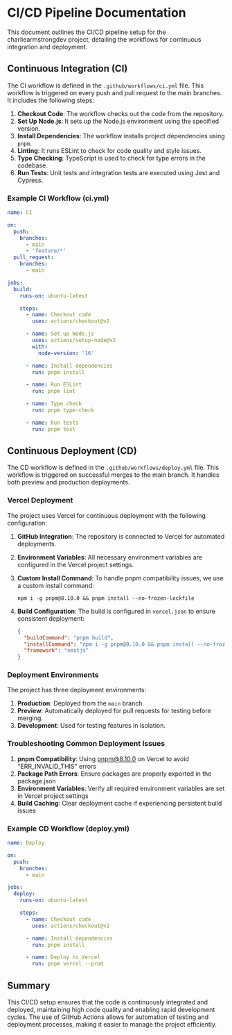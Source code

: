 # CI/CD Pipeline Documentation

This document outlines the CI/CD pipeline setup for the charliearmstrongdev project, detailing the workflows for continuous integration and deployment.

## Continuous Integration (CI)

The CI workflow is defined in the `.github/workflows/ci.yml` file. This workflow is triggered on every push and pull request to the main branches. It includes the following steps:

1. **Checkout Code**: The workflow checks out the code from the repository.
2. **Set Up Node.js**: It sets up the Node.js environment using the specified version.
3. **Install Dependencies**: The workflow installs project dependencies using `pnpm`.
4. **Linting**: It runs ESLint to check for code quality and style issues.
5. **Type Checking**: TypeScript is used to check for type errors in the codebase.
6. **Run Tests**: Unit tests and integration tests are executed using Jest and Cypress.

### Example CI Workflow (ci.yml)

```yaml
name: CI

on:
  push:
    branches:
      - main
      - 'feature/*'
  pull_request:
    branches:
      - main

jobs:
  build:
    runs-on: ubuntu-latest

    steps:
      - name: Checkout code
        uses: actions/checkout@v2

      - name: Set up Node.js
        uses: actions/setup-node@v2
        with:
          node-version: '16'

      - name: Install dependencies
        run: pnpm install

      - name: Run ESLint
        run: pnpm lint

      - name: Type check
        run: pnpm type-check

      - name: Run tests
        run: pnpm test
```

## Continuous Deployment (CD)

The CD workflow is defined in the `.github/workflows/deploy.yml` file. This workflow is triggered on successful merges to the main branch. It handles both preview and production deployments.

### Vercel Deployment

The project uses Vercel for continuous deployment with the following configuration:

1. **GitHub Integration**: The repository is connected to Vercel for automated deployments.
2. **Environment Variables**: All necessary environment variables are configured in the Vercel project settings.
3. **Custom Install Command**: To handle pnpm compatibility issues, we use a custom install command:

   ```
   npm i -g pnpm@8.10.0 && pnpm install --no-frozen-lockfile
   ```

4. **Build Configuration**: The build is configured in `vercel.json` to ensure consistent deployment:

   ```json
   {
     "buildCommand": "pnpm build",
     "installCommand": "npm i -g pnpm@8.10.0 && pnpm install --no-frozen-lockfile",
     "framework": "nextjs"
   }
   ```

### Deployment Environments

The project has three deployment environments:

1. **Production**: Deployed from the `main` branch.
2. **Preview**: Automatically deployed for pull requests for testing before merging.
3. **Development**: Used for testing features in isolation.

### Troubleshooting Common Deployment Issues

1. **pnpm Compatibility**: Using pnpm@8.10.0 on Vercel to avoid "ERR_INVALID_THIS" errors
2. **Package Path Errors**: Ensure packages are properly exported in the package.json
3. **Environment Variables**: Verify all required environment variables are set in Vercel project settings
4. **Build Caching**: Clear deployment cache if experiencing persistent build issues

### Example CD Workflow (deploy.yml)

```yaml
name: Deploy

on:
  push:
    branches:
      - main

jobs:
  deploy:
    runs-on: ubuntu-latest

    steps:
      - name: Checkout code
        uses: actions/checkout@v2

      - name: Install dependencies
        run: pnpm install

      - name: Deploy to Vercel
        run: pnpm vercel --prod
```

## Summary

This CI/CD setup ensures that the code is continuously integrated and deployed, maintaining high code quality and enabling rapid development cycles. The use of GitHub Actions allows for automation of testing and deployment processes, making it easier to manage the project efficiently.
